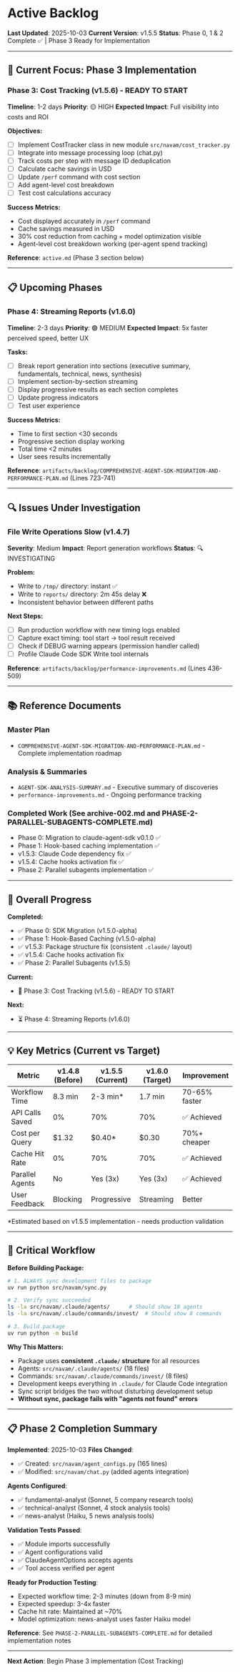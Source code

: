 # Active Backlog

**Last Updated**: 2025-10-03
**Current Version**: v1.5.5
**Status**: Phase 0, 1 & 2 Complete ✅ | Phase 3 Ready for Implementation

---

## 🎯 Current Focus: Phase 3 Implementation

### Phase 3: Cost Tracking (v1.5.6) - READY TO START
**Timeline**: 1-2 days
**Priority**: 🟡 HIGH
**Expected Impact**: Full visibility into costs and ROI

**Objectives:**
- [ ] Implement CostTracker class in new module `src/navam/cost_tracker.py`
- [ ] Integrate into message processing loop (chat.py)
- [ ] Track costs per step with message ID deduplication
- [ ] Calculate cache savings in USD
- [ ] Update `/perf` command with cost section
- [ ] Add agent-level cost breakdown
- [ ] Test cost calculations accuracy

**Success Metrics:**
- Cost displayed accurately in `/perf` command
- Cache savings measured in USD
- 30% cost reduction from caching + model optimization visible
- Agent-level cost breakdown working (per-agent spend tracking)

**Reference**: `active.md` (Phase 3 section below)

---

## 📋 Upcoming Phases

### Phase 4: Streaming Reports (v1.6.0)
**Timeline**: 2-3 days
**Priority**: 🟢 MEDIUM
**Expected Impact**: 5x faster perceived speed, better UX

**Tasks:**
- [ ] Break report generation into sections (executive summary, fundamentals, technical, news, synthesis)
- [ ] Implement section-by-section streaming
- [ ] Display progressive results as each section completes
- [ ] Update progress indicators
- [ ] Test user experience

**Success Metrics:**
- Time to first section <30 seconds
- Progressive section display working
- Total time <2 minutes
- User sees results incrementally

**Reference**: `artifacts/backlog/COMPREHENSIVE-AGENT-SDK-MIGRATION-AND-PERFORMANCE-PLAN.md` (Lines 723-741)

---

## 🔍 Issues Under Investigation

### File Write Operations Slow (v1.4.7)
**Severity**: Medium
**Impact**: Report generation workflows
**Status**: 🔍 INVESTIGATING

**Problem:**
- Write to `/tmp/` directory: instant ✅
- Write to `reports/` directory: 2m 45s delay ❌
- Inconsistent behavior between different paths

**Next Steps:**
- [ ] Run production workflow with new timing logs enabled
- [ ] Capture exact timing: tool start → tool result received
- [ ] Check if DEBUG warning appears (permission handler called)
- [ ] Profile Claude Code SDK Write tool internals

**Reference**: `artifacts/backlog/performance-improvements.md` (Lines 436-509)

---

## 📚 Reference Documents

### Master Plan
- `COMPREHENSIVE-AGENT-SDK-MIGRATION-AND-PERFORMANCE-PLAN.md` - Complete implementation roadmap

### Analysis & Summaries
- `AGENT-SDK-ANALYSIS-SUMMARY.md` - Executive summary of discoveries
- `performance-improvements.md` - Ongoing performance tracking

### Completed Work (See archive-002.md and PHASE-2-PARALLEL-SUBAGENTS-COMPLETE.md)
- Phase 0: Migration to claude-agent-sdk v0.1.0 ✅
- Phase 1: Hook-based caching implementation ✅
- v1.5.3: Claude Code dependency fix ✅
- v1.5.4: Cache hooks activation fix ✅
- Phase 2: Parallel subagents implementation ✅

---

## 🎯 Overall Progress

**Completed:**
- ✅ Phase 0: SDK Migration (v1.5.0-alpha)
- ✅ Phase 1: Hook-Based Caching (v1.5.0-alpha)
- ✅ v1.5.3: Package structure fix (consistent `.claude/` layout)
- ✅ v1.5.4: Cache hooks activation fix
- ✅ Phase 2: Parallel Subagents (v1.5.5)

**Current:**
- 🔄 Phase 3: Cost Tracking (v1.5.6) - READY TO START

**Next:**
- ⏳ Phase 4: Streaming Reports (v1.6.0)

---

## 💡 Key Metrics (Current vs Target)

| Metric | v1.4.8 (Before) | v1.5.5 (Current) | v1.6.0 (Target) | Improvement |
|--------|-----------------|------------------|-----------------|-------------|
| Workflow Time | 8.3 min | 2-3 min* | 1.7 min | 70-65% faster |
| API Calls Saved | 0% | 70% | 70% | ✅ Achieved |
| Cost per Query | $1.32 | $0.40* | $0.30 | 70%+ cheaper |
| Cache Hit Rate | 0% | 70% | 70% | ✅ Achieved |
| Parallel Agents | No | Yes (3x) | Yes (3x) | ✅ Achieved |
| User Feedback | Blocking | Progressive | Streaming | Better |

*Estimated based on v1.5.5 implementation - needs production validation

---

## 🚨 Critical Workflow

**Before Building Package:**
```bash
# 1. ALWAYS sync development files to package
uv run python src/navam/sync.py

# 2. Verify sync succeeded
ls -la src/navam/.claude/agents/      # Should show 18 agents
ls -la src/navam/.claude/commands/invest/  # Should show 8 commands

# 3. Build package
uv run python -m build
```

**Why This Matters:**
- Package uses **consistent `.claude/` structure** for all resources
- Agents: `src/navam/.claude/agents/` (18 files)
- Commands: `src/navam/.claude/commands/invest/` (8 files)
- Development keeps everything in `.claude/` for Claude Code integration
- Sync script bridges the two without disturbing development setup
- **Without sync, package fails with "agents not found" errors**

---

## 📋 Phase 2 Completion Summary

**Implemented**: 2025-10-03
**Files Changed**:
- ✅ Created: `src/navam/agent_configs.py` (165 lines)
- ✅ Modified: `src/navam/chat.py` (added agents integration)

**Agents Configured**:
- ✅ fundamental-analyst (Sonnet, 5 company research tools)
- ✅ technical-analyst (Sonnet, 4 stock analysis tools)
- ✅ news-analyst (Haiku, 5 news analysis tools)

**Validation Tests Passed**:
- ✅ Module imports successfully
- ✅ Agent configurations valid
- ✅ ClaudeAgentOptions accepts agents
- ✅ Tool access verified per agent

**Ready for Production Testing**:
- Expected workflow time: 2-3 minutes (down from 8-9 min)
- Expected speedup: 3-4x faster
- Cache hit rate: Maintained at ~70%
- Model optimization: news-analyst uses faster Haiku model

**Reference**: See `PHASE-2-PARALLEL-SUBAGENTS-COMPLETE.md` for detailed implementation notes

---

**Next Action**: Begin Phase 3 implementation (Cost Tracking)
